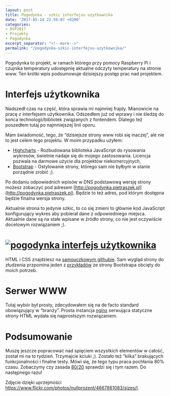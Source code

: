 ```yaml
---
layout: post
title: Pogodynka - szkic interfejsu użytkownika
date: '2017-05-14 22:56:07 +0200'
categories:
- DSP2017
- Projekty
- Pogodynka
excerpt_separator: "<!--more-->"
permalink: "/pogodynka-szkic-interfejsu-uzytkownika/"
---
```

Pogodynka to projekt, w ramach którego przy pomocy Raspberry Pi i czujnika temperatury udostępnię aktualne odczyty temperatury na stronie www. Ten krótki wpis podsumowuje dzisiejszy postęp prac nad projektem.

# Interfejs użytkownika
  
Nadszedł czas na część, która sprawia mi najmniej frajdy. Mianowicie na pracę z interfejsem użytkownika. Odszedłem już od wprawy i nie śledzę do końca technologii/bibliotek związanych z fontendem. Dlatego też poszedłem tutaj po najmniejszej linii oporu.

Mam świadomość, tego, że “dzisiejsze strony www robi się inaczej”, ale nie to jest celem tego projektu. W moim przypadku użyłem:

- [Highcharts](http://highcharts.com) - Rozbudowana biblioteka JavaScript do rysowania wykresów, świetnie nadaje się do mojego zastosowania. Licencja pozwala na darmowe użycie dla projektów niekomercyjnych,
- [Bootstrap](http://getbootstrap.com/) - Ostylowanie strony, którego sam nie byłbym w stanie porządnie zrobić ;).
  
  
Po dodaniu odpowiednich wpisów w DNS podstawową wersję strony możesz zobaczyć pod adresem [http://pogodynka.pietraszek.pl](http://pogodynka.pietraszek.pl). Będzie to też adres, pod którym dostępna będzie finalna wersja strony.

Aktualnie strona to jedynie szkic, to co się zmieni to głównie kod JavaScript konfigurujący wykres aby pobierał dane z odpowiedniego miejsca. Aktualnie dane są na stałe wpisane w źródło strony, co nie jest oczywiście docelowym rozwiązaniem ;).

# [![pogodynka interfejs użytkownika](http://www.samouczekprogramisty.pl/wp-content/uploads/2017/05/pogodynka_interfejs_uzytkownika-300x167.jpeg)](http://www.samouczekprogramisty.pl/wp-content/uploads/2017/05/pogodynka_interfejs_uzytkownika.jpeg)
  
HTML i CSS znajdziesz na [samouczkowym githubie](https://github.com/SamouczekProgramisty/Pogodynka/tree/master/frontend). Sam wygląd strony do złudzenia przpomina jeden z [przykładów](http://getbootstrap.com/examples/dashboard/) ze strony Bootstrapa obcięty do moich potrzeb.
# Serwer WWW
  
Tutaj wybór był prosty, zdecydowałem się na de facto standard obowiązujący w “branży”. Prosta instancja [nginx](https://nginx.org/en/) serwująca statyczne strony HTML wydała się najprostszym rozwiązaniem.
# Podsumowanie
  
Muszę jeszcze popracować nad spięciem wszystkich elementów w całość, został mi na to tydzień. Trzymajcie kciuki ;). Zostało też “kilka” brakujących funkcjonalności i finalne testy. Mówi się, że tego typu praca pochłania 80% czasu. Zobaczymy czy zasada [80/20](https://pl.wikipedia.org/wiki/Zasada_Pareta) sprawdzi się i tym razem. Do następnego razu!

Zdjęcie dzięki uprzejmości https://www.flickr.com/photos/nullprozent/4667861083/sizes/l.

